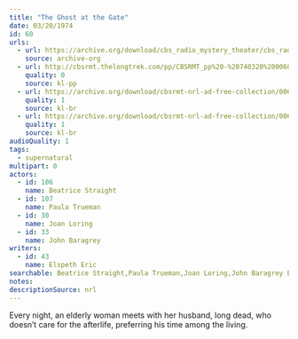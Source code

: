 ```yaml
---
title: "The Ghost at the Gate"
date: 03/20/1974
id: 60
urls: 
  - url: https://archive.org/download/cbs_radio_mystery_theater/cbs_radio_mystery_theater-0051-0100.zip/cbs_radio_mystery_theater-0051-0100%2Fcbsrmt_0060_the_ghost_at_the_gate.mp3
    source: archive-org
  - url: http://cbsrmt.thelongtrek.com/pp/CBSRMT_pp%20-%20740320%200060%20The%20Ghost%20at%20the%20Gate.mp3
    quality: 0
    source: kl-pp
  - url: https://archive.org/download/cbsrmt-nrl-ad-free-collection/0060%20740320%20The%20Ghost%20At%20The%20Gate%20-%20WOR%20(no%20ads).mp3
    quality: 1
    source: kl-br
  - url: https://archive.org/download/cbsrmt-nrl-ad-free-collection/0060%20740320%20The%20Ghost%20At%20The%20Gate%20-%20WOR%20(no%20ads).mp3
    quality: 1
    source: kl-br
audioQuality: 1
tags: 
  - supernatural
multipart: 0
actors:  
  - id: 106
    name: Beatrice Straight  
  - id: 107
    name: Paula Trueman  
  - id: 30
    name: Joan Loring  
  - id: 33
    name: John Baragrey
writers:  
  - id: 43
    name: Elspeth Eric
searchable: Beatrice Straight,Paula Trueman,Joan Loring,John Baragrey Elspeth Eric
notes: 
descriptionSource: nrl
---
```

Every night, an elderly woman meets with her husband, long dead, who doesn’t care for the afterlife, preferring his time among the living.